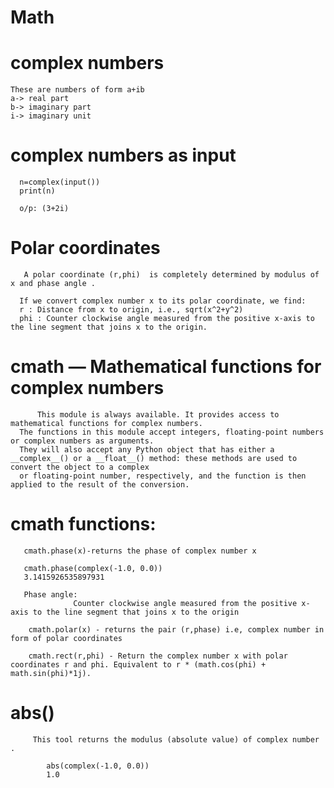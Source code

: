 # Math 


# complex numbers

    These are numbers of form a+ib
    a-> real part
    b-> imaginary part
    i-> imaginary unit

# complex numbers as input

      n=complex(input())
      print(n)

      o/p: (3+2i)

# Polar coordinates
       A polar coordinate (r,phi)  is completely determined by modulus of x and phase angle .
      
      If we convert complex number x to its polar coordinate, we find:
      r : Distance from x to origin, i.e., sqrt(x^2+y^2)
      phi : Counter clockwise angle measured from the positive x-axis to the line segment that joins x to the origin.

 
# cmath — Mathematical functions for complex numbers
          This module is always available. It provides access to mathematical functions for complex numbers. 
      The functions in this module accept integers, floating-point numbers or complex numbers as arguments.
      They will also accept any Python object that has either a __complex__() or a __float__() method: these methods are used to convert the object to a complex
      or floating-point number, respectively, and the function is then applied to the result of the conversion.


# cmath functions:
       cmath.phase(x)-returns the phase of complex number x

       cmath.phase(complex(-1.0, 0.0))
       3.1415926535897931

       Phase angle:
                  Counter clockwise angle measured from the positive x-axis to the line segment that joins x to the origin

        cmath.polar(x) - returns the pair (r,phase) i.e, complex number in form of polar coordinates

        cmath.rect(r,phi) - Return the complex number x with polar coordinates r and phi. Equivalent to r * (math.cos(phi) + math.sin(phi)*1j).

# abs()
         This tool returns the modulus (absolute value) of complex number .

            abs(complex(-1.0, 0.0))
            1.0

        
